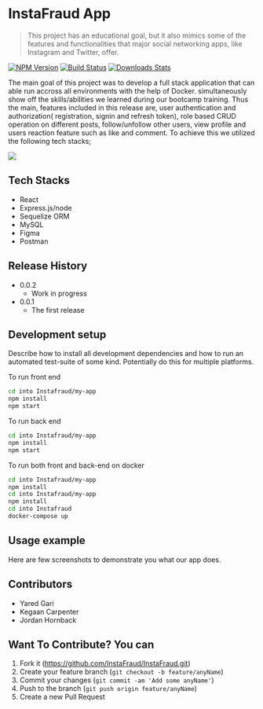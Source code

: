# InstaFraud App

> This project has an educational goal, but it also mimics some of the features and functionalities that major social networking apps, like Instagram and Twitter, offer.

[![NPM Version][npm-image]][npm-url]
[![Build Status][travis-image]][travis-url]
[![Downloads Stats][npm-downloads]][npm-url]

The main goal of this project was to develop a full stack application that can able run accross all environments with the help of Docker. simultaneously show off the skills/abilities we learned during our bootcamp training. Thus the main, features included in this release are, user authentication and authorization( registration, signin and refresh token), role based CRUD operation on different posts, follow/unfollow other users, view profile and users reaction feature such as like and comment. To achieve this we utilized the following tech stacks;

![](header.png)

## Tech Stacks 
* React
* Express.js/node
* Sequelize ORM
* MySQL
* Figma
* Postman

## Release History

* 0.0.2
    * Work in progress
* 0.0.1
    * The first release

## Development setup

Describe how to install all development dependencies and how to run an automated test-suite of some kind. Potentially do this for multiple platforms.

To run front end  
```sh
cd into Instafraud/my-app
npm install
npm start
```
To run back end  
```sh
cd into Instafraud/my-app
npm install
npm start
```
To run both front and back-end on docker 

```sh
cd into Instafraud/my-app
npm install
cd into Instafraud/my-app
npm install
cd into Instafraud
docker-compose up
```
## Usage example

Here are few screenshots to demonstrate you what our app does.



## Contributors 

* Yared Gari 
* Kegaan Carpenter 
* Jordan Hornback

## Want To Contribute? You can

1. Fork it (<https://github.com/InstaFraud/InstaFraud.git>)
2. Create your feature branch (`git checkout -b feature/anyName`)
3. Commit your changes (`git commit -am 'Add some anyName'`)
4. Push to the branch (`git push origin feature/anyName`)
5. Create a new Pull Request

<!-- Markdown link & img dfn's -->
[npm-image]: https://img.shields.io/npm/v/datadog-metrics.svg?style=flat-square
[npm-url]: https://npmjs.org/package/datadog-metrics
[npm-downloads]: https://img.shields.io/npm/dm/datadog-metrics.svg?style=flat-square
[travis-image]: https://img.shields.io/travis/dbader/node-datadog-metrics/master.svg?style=flat-square
[travis-url]: https://travis-ci.org/dbader/node-datadog-metrics
[wiki]: https://github.com/yourname/yourproject/wiki

